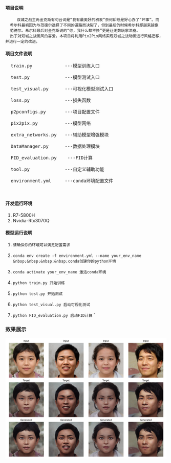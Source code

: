 #### 项目说明
```text
     双城之战主角金克斯有句台词是“我有最美好的初衷”奈何却总是好心办了“坏事”。而
  希尔科最初因为与范德尔选择了不同的道路而决裂了，但到最后的时候希尔科却越来越像
  范德尔。希尔科最后对金克斯说的“你，我什么都不换”更是让无数玩家泪崩。
  出于对双城之战画风的喜爱，本项目将利用Pix2Pix网络实现双城之战动画进行风格迁移，并进行一定的改进。
```
#### 项目文件说明
<pre>
  train.py            ---模型训练入口<br>
  test.py             ---模型测试入口<br>
  test_visual.py      ---可视化模型测试入口<br>
  loss.py             ---损失函数<br>
  p2pconfigs.py       ---项目配置文件<br>
  pix2pix.py          ---模型网络<br>
  extra_networks.py   ---辅助模型增强模块<br>
  DataManager.py      ---数据处理模块<br>
  FID_evaluation.py    ---FID计算<br>  
  tool.py             ---自定义辅助功能<br>
  environment.yml     ---conda环境配置文件
</pre>
<br>


#### 开发运行环境
1. R7-5800H
2. Nvidia-Rtx3070Q

#### 模型运行说明
1. ``请确保你的环境可以满足配置需求``
<br><br>
2. ``conda env create -f environment.yml --name your_env_name  &nbsp;&nbsp;&nbsp;&nbsp;conda创建你的python环境``
<br><br>
3. ``conda activate your_env_name 激活conda环境``
<br><br>
4. ``python train.py 开始训练``
<br><br>
5. ``python test.py 开始测试``
<br><br>
6. ``python test_visual.py 启动可视化测试``
<br><br>
7. ``python FID_evaluation.py 启动FID计算``
`
### 效果展示

![效果展示](docs/output.png)
